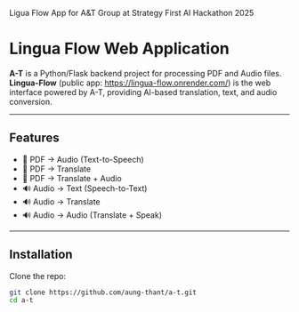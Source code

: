 Ligua Flow App for A\&T Group at Strategy First AI Hackathon 2025

# Lingua Flow Web Application

**A-T** is a Python/Flask backend project for processing PDF and Audio files.  
**Lingua-Flow** (public app: https://lingua-flow.onrender.com/) is the web interface powered by A-T, providing AI-based translation, text, and audio conversion.

---

## Features
- 📄 PDF → Audio (Text-to-Speech)  
- 📄 PDF → Translate  
- 📄 PDF → Translate + Audio  
- 🔊 Audio → Text (Speech-to-Text)  
- 🔊 Audio → Translate  
- 🔊 Audio → Audio (Translate + Speak)  

---

## Installation
Clone the repo:
```bash
git clone https://github.com/aung-thant/a-t.git
cd a-t


